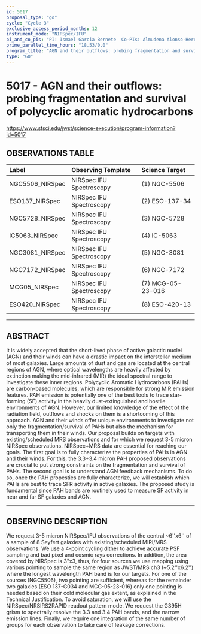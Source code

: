 ```yaml
---
id: 5017
proposal_type: "go"
cycle: "Cycle 3"
exclusive_access_period_months: 12
instrument_mode: "NIRSpec/IFU"
pi_and_co_pis: "PI: Ismael Garcia Bernete  Co-PIs: Almudena Alonso-Herrero and Dimitra Rigopoulou"
prime_parallel_time_hours: "18.53/0.0"
program_title: "AGN and their outflows: probing fragmentation and survival of polycyclic aromatic hydrocarbons"
type: "GO"
---
```

# 5017 - AGN and their outflows: probing fragmentation and survival of polycyclic aromatic hydrocarbons
https://www.stsci.edu/jwst/science-execution/program-information?id=5017
## OBSERVATIONS TABLE
| Label                   | Observing Template        | Science Target      |
| :---------------------- | :------------------------ | :------------------ |
| NGC5506_NIRSpec         | NIRSpec IFU Spectroscopy  | (1) NGC-5506        |
| ESO137_NIRSpec          | NIRSpec IFU Spectroscopy  | (2) ESO-137-34      |
| NGC5728_NIRSpec         | NIRSpec IFU Spectroscopy  | (3) NGC-5728        |
| IC5063_NIRSpec          | NIRSpec IFU Spectroscopy  | (4) IC-5063         |
| NGC3081_NIRSpec         | NIRSpec IFU Spectroscopy  | (5) NGC-3081        |
| NGC7172_NIRSpec         | NIRSpec IFU Spectroscopy  | (6) NGC-7172        |
| MCG05_NIRSpec           | NIRSpec IFU Spectroscopy  | (7) MCG-05-23-016   |
| ESO420_NIRSpec          | NIRSpec IFU Spectroscopy  | (8) ESO-420-13      |

---

## ABSTRACT

It is widely accepted that the short-lived phase of active galactic nuclei (AGN) and their winds can have a drastic impact on the interstellar medium of most galaxies. Large amounts of dust and gas are located at the central regions of AGN, where optical wavelengths are heavily affected by extinction making the mid-infrared (MIR) the ideal spectral range to investigate these inner regions. Polycyclic Aromatic Hydrocarbons (PAHs) are carbon-based molecules, which are responsible for strong MIR emission features. PAH emission is potentially one of the best tools to trace star-forming (SF) activity in the heavily dust-extinguished and hostile environments of AGN. However, our limited knowledge of the effect of the radiation field, outflows and shocks on them is a shortcoming of this approach. AGN and their winds offer unique environments to investigate not only the fragmentation/survival of PAHs but also the mechanism for transporting them in their winds.
Our proposal builds on targets with existing/scheduled MRS observations and for which we request 3-5 micron NIRSpec observations. NIRSpec+MRS data are essential for reaching our goals. The first goal is to fully characterize the properties of PAHs in AGN and their winds. For this, the 3.3+3.4 micron PAH proposed observations are crucial to put strong constraints on the fragmentation and survival of PAHs. The second goal is to understand AGN feedback mechanisms. To do so, once the PAH propesties are fully characterize, we will establish which PAHs are best to trace SFR activity in active galaxies. The proposed study is fundamental since PAH bands are routinely used to measure SF activity in near and far SF galaxies and AGN.

---

## OBSERVING DESCRIPTION

We request 3-5 micron NIRSpec/IFU observations of the central ~6''x6'' of a sample of 8 Seyfert galaxies with existing/scheduled MIRI/MRS observations. We use a 4-point cycling dither to achieve accurate PSF sampling and bad pixel and cosmic rays corrections. In addition, the area covered by NIRSpec is 3"x3, thus, for four sources we use mapping using various pointing to sample the same region as JWST/MRS ch3 (~5.2''x6.2'') where the longest wavelength PAH band is for our targets. For one of the sources (NGC5506), two pointing are sufficient, whereas for the remainder two galaxies (ESO 137-G034 and MCG-05-23-016) only one pointing is needed based on their cold molecular gas extent, as explained in the Technical Justification. To avoid saturation, we will use the NIRSpec/NRSIRS2RAPID readout pattern mode. We request the G395H grism to spectrally resolve the 3.3 and 3.4 PAH bands, and the narrow emission lines. Finally, we require one integration of the same number of groups for each observation to take care of leakage corrections.